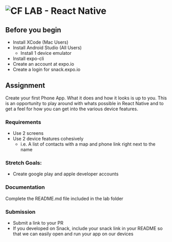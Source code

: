 ![CF](http://i.imgur.com/7v5ASc8.png) LAB - React Native
========================================================


## Before you begin
* Install XCode (Mac Users)
* Install Android Studio (All Users)
    * Install 1 device emulator
* Install expo-cli
* Create an account at expo.io
* Create a login for snack.expo.io

## Assignment
Create your first Phone App. What it does and how it looks is up to you. This is an opportunity to play around with whats possible in React Native and to get a feel for how you can get into the various device features.

### Requirements
* Use 2 screens
* Use 2 device features cohesively
    * i.e. A list of contacts with a map and phone link right next to the name

### Stretch Goals:
* Create google play and apple developer accounts

###  Documentation
Complete the README.md file included in the lab folder

### Submission
* Submit a link to your PR
* If you developed on Snack, include your snack link in your README so that we can easily open and run your app on our devices
